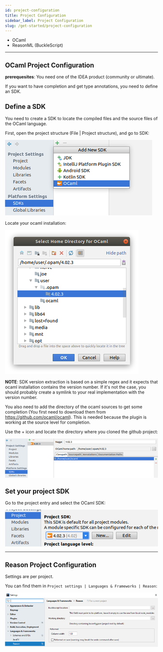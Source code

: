 ```yaml
---
id: project-configuration
title: Project Configuration
sidebar_label: Project Configuration
slug: /get-started/project-configuration
---
```


 - OCaml
 - ReasonML (BuckleScript)

---

## OCaml Project Configuration

**prerequesites**: You need one of the IDEA product (community or ultimate).

If you want to have completion and get type annotations, you need to define an SDK.

## Define a SDK

You need to create a SDK to locate the compiled files and the source files of the OCaml language.

First, open the project structure (File | Project structure), and go to SDK:

![](../../static/img/sdk_01.png)

Locate your ocaml installation:

![](../../static/img/sdk_02.png)

**NOTE**: SDK version extraction is based on a simple regex and it expects that ocaml installation contains the version number.
If it's not the case, you should probably create a symlink to your real implementation with the version number.


You also need to add the directory of the ocaml sources to get some completion
(You first need to download them from https://github.com/ocaml/ocaml). 
This is needed because the plugin is working at the source level for completion.


Use the + icon and locate the directory where you cloned the github project:

![](../../static/img/sdk_03.png)

## Set your project SDK

Go to the project entry and select the OCaml SDK:

![](../../static/img/sdk_04.png)

---

## Reason Project Configuration

Settings are per project.

You can find them in `Project settings | Languages & Frameworks | Reason`: 

![](../../static/img/settings.png)
